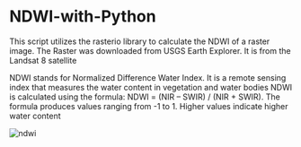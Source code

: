 # NDWI-with-Python
This script utilizes the rasterio library to calculate the NDWI of a raster image.
The Raster was downloaded from USGS Earth Explorer. It is from the Landsat 8 satellite

NDWI stands for Normalized Difference Water Index. It is a remote sensing index that measures the water content in vegetation and water bodies
NDWI is calculated using the formula: NDWI = (NIR – SWIR) / (NIR + SWIR).
The formula produces values ranging from -1 to 1.
Higher values indicate higher water content

![ndwi](https://github.com/user-attachments/assets/d9c42bb3-08d8-4290-9d2e-64f9497a00d4)
